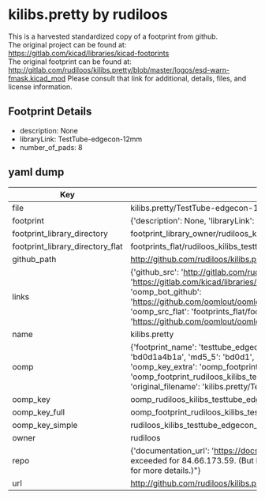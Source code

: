 # kilibs.pretty by rudiloos  
This is a harvested standardized copy of a footprint from github.  
The original project can be found at:  
https://gitlab.com/kicad/libraries/kicad-footprints  
The original footprint can be found at:
http://gitlab.com/rudiloos/kilibs.pretty/blob/master/logos/esd-warn-fmask.kicad_mod
Please consult that link for additional, details, files, and license information.  
## Footprint Details
* description: None  
* libraryLink: TestTube-edgecon-12mm  
* number_of_pads: 8  
## yaml dump  
| Key | Value |  
| --- | --- |  
| file | kilibs.pretty/TestTube-edgecon-12mm.kicad_mod |  
| footprint | {'description': None, 'libraryLink': 'TestTube-edgecon-12mm', 'number_of_pads': 8} |  
| footprint_library_directory | footprint_library_owner/rudiloos_kilibs.pretty |  
| footprint_library_directory_flat | footprints_flat/rudiloos_kilibs_testtube_edgecon_12mm/working |  
| github_path | http://github.com/rudiloos/kilibs.pretty/blob/master/TestTube-edgecon-12mm.kicad_mod |  
| links | {'github_src': 'http://gitlab.com/rudiloos/kilibs.pretty/blob/master/logos/esd-warn-fmask.kicad_mod', 'github_src_repo': 'https://gitlab.com/kicad/libraries/kicad-footprints', 'oomp_bot': 'footprints/rudiloos_kilibs_testtube_edgecon_12mm/working', 'oomp_bot_github': 'https://github.com/oomlout/oomlout_oomp_footprint_bot/tree/main/footprints/rudiloos_kilibs_testtube_edgecon_12mm/working', 'oomp_src_flat': 'footprints_flat/footprints_flat/rudiloos_kilibs_testtube_edgecon_12mm/working', 'oomp_src_flat_github': 'https://github.com/oomlout/oomlout_oomp_footprint_src/tree/main/footprints_flat/rudiloos_kilibs_testtube_edgecon_12mm/working'} |  
| name | kilibs.pretty |  
| oomp | {'footprint_name': 'testtube_edgecon_12mm', 'library_name': 'kilibs', 'md5': 'bd0d1a4b1aabae5a3e306b122fff197d', 'md5_10': 'bd0d1a4b1a', 'md5_5': 'bd0d1', 'md5_6': 'bd0d1a', 'oomp_key': 'oomp_rudiloos_kilibs_testtube_edgecon_12mm', 'oomp_key_extra': 'oomp_footprint_rudiloos_kilibs_testtube_edgecon_12mm', 'oomp_key_full': 'oomp_footprint_rudiloos_kilibs_testtube_edgecon_12mm_bd0d1a', 'oomp_key_simple': 'rudiloos_kilibs_testtube_edgecon_12mm', 'original_filename': 'kilibs.pretty/TestTube-edgecon-12mm.kicad_mod', 'owner_name': 'rudiloos'} |  
| oomp_key | oomp_rudiloos_kilibs_testtube_edgecon_12mm |  
| oomp_key_full | oomp_footprint_rudiloos_kilibs_testtube_edgecon_12mm |  
| oomp_key_simple | rudiloos_kilibs_testtube_edgecon_12mm |  
| owner | rudiloos |  
| repo | {'documentation_url': 'https://docs.github.com/rest/overview/resources-in-the-rest-api#rate-limiting', 'message': "API rate limit exceeded for 84.66.173.59. (But here's the good news: Authenticated requests get a higher rate limit. Check out the documentation for more details.)"} |  
| url | http://github.com/rudiloos/kilibs.pretty |  

